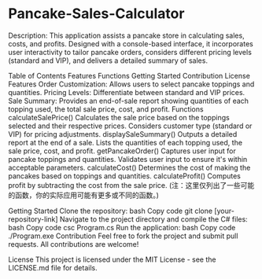 # Pancake-Sales-Calculator
Description: This application assists a pancake store in calculating sales, costs, and profits. Designed with a console-based interface, it incorporates user interactivity to tailor pancake orders, considers different pricing levels (standard and VIP), and delivers a detailed summary of sales.

Table of Contents
Features
Functions
Getting Started
Contribution
License
Features
Order Customization: Allows users to select pancake toppings and quantities.
Pricing Levels: Differentiate between standard and VIP prices.
Sale Summary: Provides an end-of-sale report showing quantities of each topping used, the total sale price, cost, and profit.
Functions
calculateSalePrice()
Calculates the sale price based on the toppings selected and their respective prices.
Considers customer type (standard or VIP) for pricing adjustments.
displaySaleSummary()
Outputs a detailed report at the end of a sale.
Lists the quantities of each topping used, the sale price, cost, and profit.
getPancakeOrder()
Captures user input for pancake toppings and quantities.
Validates user input to ensure it's within acceptable parameters.
calculateCost()
Determines the cost of making the pancakes based on toppings and quantities.
calculateProfit()
Computes profit by subtracting the cost from the sale price.
(注：这里仅列出了一些可能的函数，你的实际应用可能有更多或不同的函数。)

Getting Started
Clone the repository:
bash
Copy code
git clone [your-repository-link]
Navigate to the project directory and compile the C# files:
bash
Copy code
csc Program.cs
Run the application:
bash
Copy code
./Program.exe
Contribution
Feel free to fork the project and submit pull requests. All contributions are welcome!

License
This project is licensed under the MIT License - see the LICENSE.md file for details.

